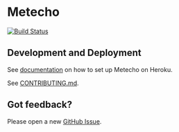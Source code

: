 # Metecho

[![Build Status](https://github.com/SFDO-Tooling/Metecho/actions/workflows/test.yml/badge.svg)](https://github.com/SFDO-Tooling/Metecho/actions/workflows/test.yml)

## Development and Deployment

See [documentation](https://metecho.readthedocs.io/en/latest/heroku-setup.html) on how to set up Metecho on Heroku.

See [CONTRIBUTING.md](CONTRIBUTING.md).

## Got feedback?

Please open a new
[GitHub Issue](https://github.com/SFDO-Tooling/Metecho/issues).
